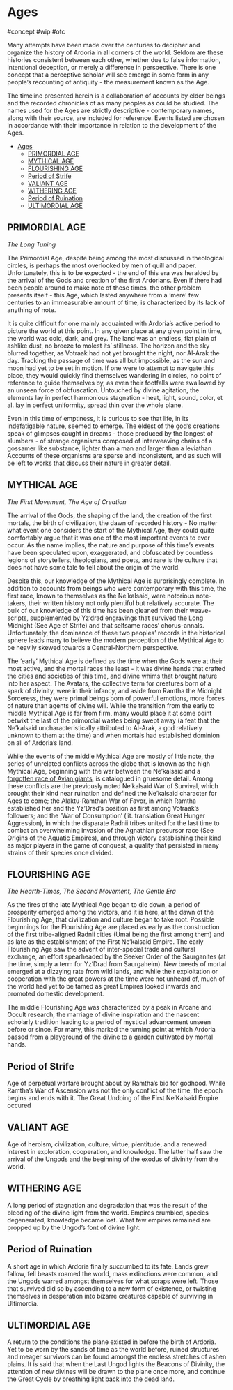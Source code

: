 # Ages
#concept #wip #otc

Many attempts have been made over the centuries to decipher and organize the history of Ardoria in all corners of the world. Seldom are these histories consistent between each other, whether due to false information, intentional deception, or merely a difference in perspective. There is one concept that a perceptive scholar will see emerge in some form in any people’s recounting of antiquity - the measurement known as the Age.

The timeline presented herein is a collaboration of accounts by elder beings and the recorded chronicles of as many peoples as could be studied. The names used for the Ages are strictly descriptive - contemporary names, along with their source, are included for reference. Events listed are chosen in accordance with their importance in relation to the development of the Ages.

- [Ages](#ages)
  - [PRIMORDIAL AGE](#primordial-age)
  - [MYTHICAL AGE](#mythical-age)
  - [FLOURISHING AGE](#flourishing-age)
  - [Period of Strife](#period-of-strife)
  - [VALIANT AGE](#valiant-age)
  - [WITHERING AGE](#withering-age)
  - [Period of Ruination](#period-of-ruination)
  - [ULTIMORDIAL AGE](#ultimordial-age)

## PRIMORDIAL AGE
*The Long Tuning* 

The Primordial Age, despite being among the most discussed in theological circles, is perhaps the most overlooked by men of quill and paper. Unfortunately, this is to be expected - the end of this era was heralded by the arrival of the Gods and creation of the first Ardorians. Even if there had been people around to make note of these times, the other problem presents itself - this Age, which lasted anywhere from a ‘mere’ few centuries to an immeasurable amount of time, is characterized by its lack of anything of note.

It is quite difficult for one mainly acquainted with Ardoria’s active period to picture the world at this point. In any given place at any given point in time, the world was cold, dark, and grey. The land was an endless, flat plain of ashlike dust, no breeze to molest its’ stillness. The horizon and the sky blurred together, as Votraak had not yet brought the night, nor Al-Arak the day. Tracking the passage of time was all but impossible, as the sun and moon had yet to be set in motion. If one were to attempt to navigate this place, they would quickly find themselves wandering in circles, no point of reference to guide themselves by, as even their footfalls were swallowed by an unseen force of obfuscation. Untouched by divine agitation, the elements lay in perfect harmonious stagnation - heat, light, sound, color, et al. lay in perfect uniformity, spread thin over the whole plane.

Even in this time of emptiness, it is curious to see that life, in its indefatigable nature, seemed to emerge. The eldest of the god’s creations speak of glimpses caught in dreams - those produced by the longest of slumbers - of strange organisms composed of interweaving chains of a gossamer like substance, lighter than a man and larger than a leviathan . Accounts of these organisms are sparse and inconsistent, and as such will be left to works that discuss their nature in greater detail.

## MYTHICAL AGE
*The First Movement, The Age of Creation*

The arrival of the Gods, the shaping of the land, the creation of the first mortals, the birth of civilization, the dawn of recorded history - No matter what event one considers the start of the Mythical Age, they could quite comfortably argue that it was one of the most important events to ever occur. As the name implies, the nature and purpose of this time’s events have been speculated upon, exaggerated, and obfuscated by countless legions of storytellers, theologians, and poets, and rare is the culture that does not have some tale to tell about the origin of the world.

Despite this, our knowledge of the Mythical Age is surprisingly complete. In addition to accounts from beings who were contemporary with this time, the first race, known to themselves as the Ne’kalsaid, were notorious note-takers, their written history not only plentiful but relatively accurate. The bulk of our knowledge of this time has been gleaned from their weave-scripts, supplemented by Yz’drad engravings that survived the Long Midnight (See Age of Strife) and that selfsame races’ chorus-annals. Unfortunately, the dominance of these two peoples’ records in the historical sphere leads many to believe the modern perception of the Mythical Age to be heavily skewed towards a Central-Northern perspective.

The ‘early’ Mythical Age is defined as the time when the Gods were at their most active, and the mortal races the least - it was divine hands that crafted the cities and societies of this time, and divine whims that brought nature into her aspect. The Avatars, the collective term for creatures born of a spark of divinity, were in their infancy, and aside from Ramtha the Midnight Sorceress, they were primal beings born of powerful emotions, more forces of nature than agents of divine will. While the transition from the early to middle Mythical Age is far from firm, many would place it at some point betwixt the last of the primordial wastes being swept away (a feat that the Ne’kalsaid uncharacteristically attributed to Al-Arak, a god relatively unknown to them at the time) and when mortals had established dominion on all of Ardoria’s land.

While the events of the middle Mythical Age are mostly of little note, the series of unrelated conflicts across the globe that is known as the high Mythical Age, beginning with the war between the Ne’kalsaid and a [forgotten race of Avian giants](Koraki), is catalogued in gruesome detail. Among these conflicts are the previously noted Ne’kalsaid War of Survival, which brought their kind near ruination and defined the Ne’kalsaid character for Ages to come; the Alaktu-Ramthan War of Favor, in which Ramtha established her and the Yz’Drad’s position as first among Votraak’s followers; and the ‘War of Consumption’ (lit. translation Great Hunger Aggression), in which the disparate Radnii tribes united for the last time to combat an overwhelming invasion of the Agnathian precursor race (See Origins of the Aquatic Empires), and through victory establishing their kind as major players in the game of conquest, a quality that persisted in many strains of their species once divided.

## FLOURISHING AGE
*The Hearth-Times, The Second Movement, The Gentle Era*

As the fires of the late Mythical Age began to die down, a period of prosperity emerged among the victors, and it is here, at the dawn of the Flourishing Age, that civilization and culture began to take root. Possible beginnings for the Flourishing Age are placed as early as the construction of the first tribe-aligned Radnii cities (Umai being the first among them) and as late as the establishment of the First Ne’kalsaid Empire. The early Flourishing Age saw the advent of inter-special trade and cultural exchange, an effort spearheaded by the Seeker Order of the Saurganites (at the time, simply a term for Yz’Drad from Saurgaheim). New breeds of mortal emerged at a dizzying rate from wild lands, and while their exploitation or cooperation with the great powers at the time were not unheard of, much of the world had yet to be tamed as great Empires looked inwards and promoted domestic development.

The middle Flourishing Age was characterized by a peak in Arcane and Occult research, the marriage of divine inspiration and the nascent scholarly tradition leading to a period of mystical advancement unseen before or since. For many, this marked the turning point at which Ardoria passed from a playground of the divine to a garden cultivated by mortal hands.


## Period of Strife
Age of perpetual warfare brought about by Ramtha’s bid for godhood. While Ramtha’s War of Ascension was not the only conflict of the time, the epoch begins and ends with it. The Great Undoing of the First Ne’Kalsaid Empire occured 

## VALIANT AGE
Age of heroism, civilization, culture, virtue, plentitude, and a renewed interest in exploration, cooperation, and knowledge. The latter half saw the arrival of the Ungods and the beginning of the exodus of divinity from the world.

## WITHERING AGE
A long period of stagnation and degradation that was the result of the bleeding of the divine light from the world. Empires crumbled, species degenerated, knowledge became lost. What few empires remained are propped up by the Ungod’s font of divine light.



## Period of Ruination
A short age in which Ardoria finally succumbed to its fate. Lands grew fallow, fell beasts roamed the world, mass extinctions were common, and the Ungods warred amongst themselves for what scraps were left. Those that survived did so by ascending to a new form of existence, or twisting themselves in desperation into bizarre creatures capable of surviving in Ultimordia.

## ULTIMORDIAL AGE
A return to the conditions the plane existed in before the birth of Ardoria. Yet to be worn by the sands of time as the world before, ruined structures and meager survivors can be found amongst the endless stretches of ashen plains. It is said that when the Last Ungod lights the Beacons of Divinity, the attention of new divines will be drawn to the plane once more, and continue the Great Cycle by breathing light back into the dead land.
